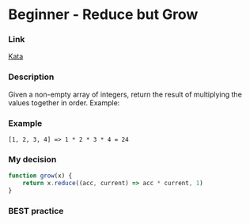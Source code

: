 # Beginner - Reduce but Grow

### Link

[Kata](https://www.codewars.com/kata/57f780909f7e8e3183000078/train/javascript)

### Description

Given a non-empty array of integers, return the result of multiplying the values together in order. Example:

### Example

``` 
[1, 2, 3, 4] => 1 * 2 * 3 * 4 = 24
```

### My decision

```javascript
function grow(x) {
    return x.reduce((acc, current) => acc * current, 1)
}
```

### BEST practice

```javascript
    
```
